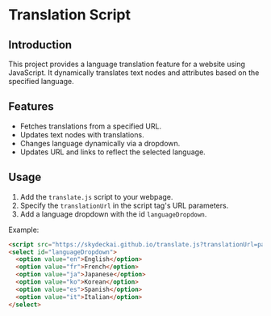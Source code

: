 # Translation Script

## Introduction
This project provides a language translation feature for a website using JavaScript. It dynamically translates text nodes and attributes based on the specified language.

## Features
- Fetches translations from a specified URL.
- Updates text nodes with translations.
- Changes language dynamically via a dropdown.
- Updates URL and links to reflect the selected language.

## Usage
1. Add the `translate.js` script to your webpage.
2. Specify the `translationUrl` in the script tag's URL parameters.
3. Add a language dropdown with the id `languageDropdown`.

Example:
```html
<script src="https://skydeckai.github.io/translate.js?translationUrl=path/to/translations.json"></script>
<select id="languageDropdown">
  <option value="en">English</option>
  <option value="fr">French</option>
  <option value="ja">Japanese</option>
  <option value="ko">Korean</option>
  <option value="es">Spanish</option>
  <option value="it">Italian</option>
</select>
```

